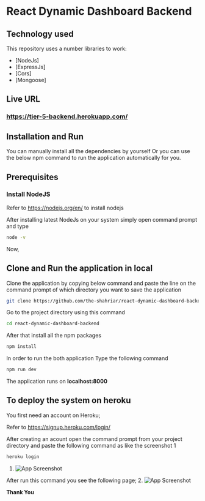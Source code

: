 # React Dynamic Dashboard Backend

## Technology used

This repository uses a number libraries to work:

- [NodeJs]
- [ExpressJs]
- [Cors]
- [Mongoose]

## Live URL

### https://tier-5-backend.herokuapp.com/

## Installation and Run

You can manually install all the dependencies by yourself Or you can use the below npm command to run the application automatically for you.

## Prerequisites

### Install NodeJS

Refer to https://nodejs.org/en/ to install nodejs

After installing latest NodeJs on your system simply open command prompt and type

```bash
node -v
```

Now,

## Clone and Run the application in local

Clone the application by copying below command and paste the line on the command prompt of which directory you want to save the application

```bash
git clone https://github.com/the-shahriar/react-dynamic-dashboard-backend.git
```

Go to the project directory using this command

```bash
cd react-dynamic-dashboard-backend
```

After that install all the npm packages

```bash
npm install
```

In order to run the both application Type the following command

```bash
npm run dev
```

The application runs on **localhost:8000**

## To deploy the system on heroku

You first need an account on Heroku;

Refer to https://signup.heroku.com/login/

After creating an acount open the command prompt from your project directory and paste the following command as like the screenshot 1

```bash
heroku login
```

1. ![App Screenshot](https://drive.google.com/file/d/1K0dmwepKV7EHKY4V5In1hww2wrnclpSd/view?usp=sharing)

After run this command you see the following page; 2. ![App Screenshot](https://drive.google.com/file/d/1hLpmAH2Z9zBtlvNFDuJ0cQHXb-VcnlGX/view?usp=sharing)

**Thank You**
